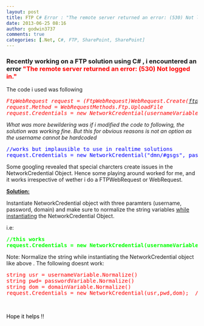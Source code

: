 ```yaml
---
layout: post
title: FTP C# Error : "The remote server returned an error: (530) Not logged in ."
date: 2013-06-25 08:16
author: godwin3737
comments: true
categories: [.Net, C#, FTP, SharePoint, SharePoint]
---
```

<h3>Recently working on a FTP solution using C# , i encountered an error <span style="color: #ff0000;">"</span><span style="color: #ff0000;">The </span><span style="color: #ff0000;">remote server returned an error: (530) Not logged in."</span></h3>
The code i used was following
<pre><span style="color: #ff0000;"><em>FtpWebRequest request = (FtpWebRequest)WebRequest.Create(<a href="ftp://xxxxxx/file.txt">ftp://xxxxxx/file.txt</a>); 
request.Method = WebRequestMethods.Ftp.UploadFile
request.Credentials = new NetworkCredential(usernameVariable, passwordVariable); </em></span></pre>
<em>What was more bewildering was if i modified the code to following, the solution was working fine. But this for obvious reasons is not an option as the username cannot be hardcoded</em>
<pre><span style="color: #0000ff;">//works but implausible to use in realtime solutions
request.Credentials = new NetworkCredential("dmn/#gsgs", password);  </span></pre>
Some googling revealed that special charcters create issues in the NetworkCredential Object. Hence some playing around worked for me, and it works irrespective of wether i do a FTPWebRequest or WebRequest.

<span style="text-decoration: underline;"><strong>Solution:</strong></span>

Instantiate NetworkCredential object with three paramters (username, password, domain) and make sure to normalize the string variables <span style="text-decoration: underline;">while instantiating</span> the NetworkCredential Object.

i.e:
<pre><span style="color: #00ff00;"><strong>//this works
request.Credentials = new NetworkCredential(usernameVariable.Normalize(),passwordVariable.Normalize(),domainVariable.Normalize());</strong> </span></pre>
Note: Normalize the string while instantiating the NetworkCredential object like above . The following doesnt work:
<pre><span style="color: #ff0000;">string usr = usernameVariable.Normalize()
string pwd= passwordVariable.Normalize()
string dom = domainVariable.Normalize()
request.Credentials = new NetworkCredential(usr,pwd,dom);  // wont work</span></pre>
<span style="color: #000000;"> </span>

<span style="color: #000000;">Hope it helps !!</span>
